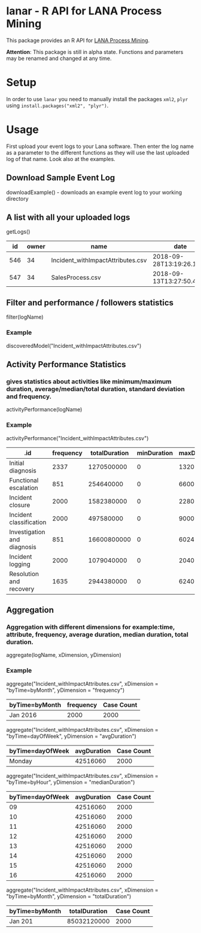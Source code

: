# lanar - R API for LANA Process Mining
This package provides an R API for [LANA Process Mining](https://www.lana-labs.com/en/). 

**Attention**: This package is still in alpha state. Functions and parameters may be renamed and changed at any time.

# Setup
In order to use `lanar` you need to manually install the packages `xml2`, `plyr` using `install.packages("xml2", "plyr")`.

# Usage
First upload your event logs to your Lana software. Then enter the log name as a parameter to the different functions as they will use the last uploaded log of that name. Look also at the examples.

## Download Sample Event Log
downloadExample() - downloads an example event log to your working directory

## A list with all your uploaded logs
getLogs()

| id                | owner         | name                             | date                       | timezone       |
| -------------     | ------------- | -------------                    | -------------              | -------------  |
| 546               | 34            | Incident_withImpactAttributes.csv| 2018-09-28T13:19:26.175Z   | Etc/GMT        |
| 547               | 34            | SalesProcess.csv                 | 2018-09-13T13:27:50.414Z   | Europe/Berlin  |

## Filter and performance / followers statistics
filter(logName)

### Example
discoveredModel("Incident_withImpactAttributes.csv")

## Activity Performance Statistics
### gives statistics about activities like minimum/maximum duration, average/median/total duration, standard deviation and frequency.
activityPerformance(logName)

### Example
activityPerformance("Incident_withImpactAttributes.csv")

| .id                           | frequency       | totalDuration   | minDuration     | maxDuration   | avgDuration    | standardDeviation| median         |
| -------------                 | -------------   | -------------   | -------------   | ------------- | -------------  | -------------    | -------------  |
| Initial diagnosis             | 2337            | 1270500000      | 0               | 1320000       | 543645.7       | 238600.5         | 540000         |
| Functional escalation         | 851             | 254640000       | 0               | 660000        | 299224.4       | 118595.1         | 300000         |
|  Incident closure             | 2000            | 1582380000      | 0               | 2280000       | 791190.0       | 361650.6         | 780000         |
|  Incident classification      | 2000            | 497580000       | 0               | 900000        | 248790.0       | 166740.6         | 240000         |
|  Investigation and diagnosis  | 851             | 16600800000     | 0               | 60240000      | 19507403.1     | 12030401.3       | 19020000       |
|  Incident logging             | 2000            | 1079040000      | 0               | 2040000       | 539520.0       | 389029.4         | 480000         |
|  Resolution and recovery      | 1635            | 2944380000      | 0               | 6240000       | 1800844.0      | 1111854.5        | 1800000        |


## Aggregation
### Aggregation with different dimensions for example:time, attribute, frequency, average duration, median duration, total duration.
aggregate(logName, xDimension, yDimension)

### Example
aggregate("Incident_withImpactAttributes.csv", xDimension = "byTime=byMonth", yDimension = "frequency")

| byTime=byMonth    | frequency     | Case Count    |
| -------------     | ------------- | ------------- |
| Jan 2016          | 2000          | 2000          |

aggregate("Incident_withImpactAttributes.csv", xDimension = "byTime=dayOfWeek", yDimension = "avgDuration")

| byTime=dayOfWeek  | avgDuration   | Case Count    |
| -------------     | ------------- | ------------- |
| Monday            | 42516060      | 2000          |

aggregate("Incident_withImpactAttributes.csv", xDimension = "byTime=byHour", yDimension = "medianDuration")

| byTime=dayOfWeek  | avgDuration   | Case Count    |
| -------------     | ------------- | ------------- |
| 09                | 42516060      | 2000          |
| 10                | 42516060      | 2000          |
| 11                | 42516060      | 2000          |
| 12                | 42516060      | 2000          |
| 13                | 42516060      | 2000          |
| 14                | 42516060      | 2000          |
| 15                | 42516060      | 2000          |
| 16                | 42516060      | 2000          |

aggregate("Incident_withImpactAttributes.csv", xDimension = "byTime=byMonth", yDimension = "totalDuration")

| byTime=byMonth    | totalDuration | Case Count    |
| -------------     | ------------- | ------------- |
| Jan 201           | 85032120000   | 2000          |

